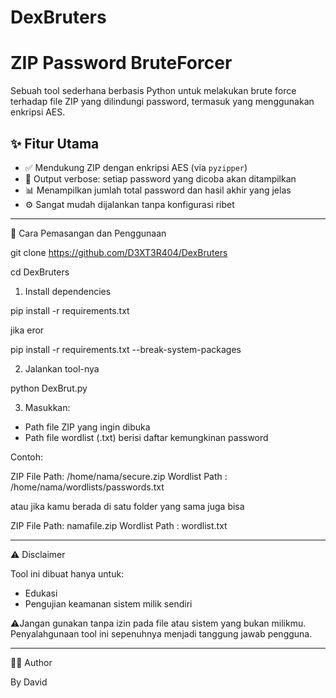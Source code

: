 # DexBruters
# ZIP Password BruteForcer

Sebuah tool sederhana berbasis Python untuk melakukan brute force terhadap file ZIP yang dilindungi password, termasuk yang menggunakan enkripsi AES.

## ✨ Fitur Utama

* ✅ Mendukung ZIP dengan enkripsi AES (via `pyzipper`)
* 📜 Output verbose: setiap password yang dicoba akan ditampilkan
* 📊 Menampilkan jumlah total password dan hasil akhir yang jelas
* ⚙️ Sangat mudah dijalankan tanpa konfigurasi ribet

---

🚀 Cara Pemasangan dan Penggunaan

git clone https://github.com/D3XT3R404/DexBruters

cd DexBruters

1. Install dependencies


pip install -r requirements.txt

jika eror

pip install -r requirements.txt --break-system-packages


2. Jalankan tool-nya


python DexBrut.py


3. Masukkan:

* Path file ZIP yang ingin dibuka
* Path file wordlist (.txt) berisi daftar kemungkinan password

Contoh:


ZIP File Path: /home/nama/secure.zip
Wordlist Path : /home/nama/wordlists/passwords.txt

atau jika kamu berada di satu folder yang sama juga bisa

ZIP File Path: namafile.zip
Wordlist Path : wordlist.txt

---


⚠️ Disclaimer

Tool ini dibuat hanya untuk:

* Edukasi
* Pengujian keamanan sistem milik sendiri

⚠️Jangan gunakan tanpa izin pada file atau sistem yang bukan milikmu. Penyalahgunaan tool ini sepenuhnya menjadi tanggung jawab pengguna.

---

👨‍💻 Author

By David

